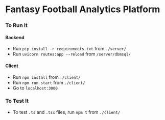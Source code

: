 # Fantasy Football Analytics Platform

### To Run It

#### Backend

- Run `pip install -r requirements.txt` from `./server/`
- Run `uvicorn routes:app --reload` from `/server/dbmsql/`

#### Client
- Run `npm install` from `./client/`
- Run `npm run start` from `./client/`
- Go to `localhost:3000`

### To Test It

- To test `.ts` and `.tsx` files, run `npm t` from `./client/`

